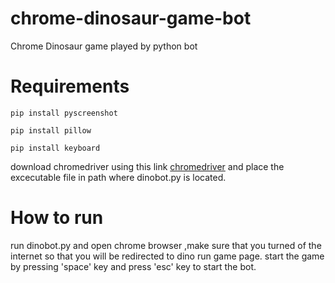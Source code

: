 # chrome-dinosaur-game-bot
Chrome Dinosaur game played by python bot

# Requirements
```
pip install pyscreenshot
```
```
pip install pillow 
```
```
pip install keyboard 
```
download chromedriver using this link 
[chromedriver](https://chromedriver.storage.googleapis.com/index.html?path=75.0.3770.8/) and place the excecutable file in path where dinobot.py is located.

# How to run 

run dinobot.py and open chrome browser ,make sure that you turned of the internet so that you will be redirected to dino run game page.
start the game by pressing 'space' key and press 'esc' key to start the bot.

